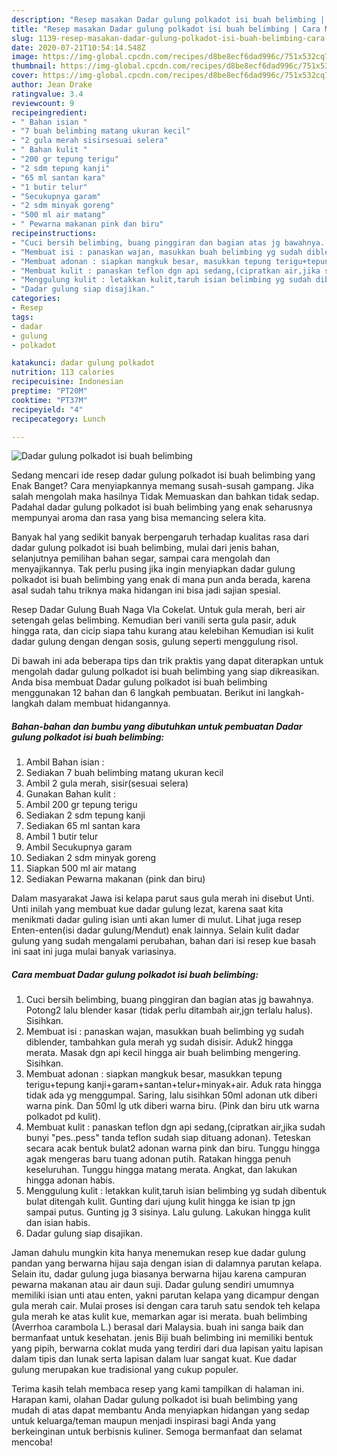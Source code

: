 ```yaml
---
description: "Resep masakan Dadar gulung polkadot isi buah belimbing | Cara Membuat Dadar gulung polkadot isi buah belimbing Yang Mudah Dan Praktis"
title: "Resep masakan Dadar gulung polkadot isi buah belimbing | Cara Membuat Dadar gulung polkadot isi buah belimbing Yang Mudah Dan Praktis"
slug: 1139-resep-masakan-dadar-gulung-polkadot-isi-buah-belimbing-cara-membuat-dadar-gulung-polkadot-isi-buah-belimbing-yang-mudah-dan-praktis
date: 2020-07-21T10:54:14.548Z
image: https://img-global.cpcdn.com/recipes/d8be8ecf6dad996c/751x532cq70/dadar-gulung-polkadot-isi-buah-belimbing-foto-resep-utama.jpg
thumbnail: https://img-global.cpcdn.com/recipes/d8be8ecf6dad996c/751x532cq70/dadar-gulung-polkadot-isi-buah-belimbing-foto-resep-utama.jpg
cover: https://img-global.cpcdn.com/recipes/d8be8ecf6dad996c/751x532cq70/dadar-gulung-polkadot-isi-buah-belimbing-foto-resep-utama.jpg
author: Jean Drake
ratingvalue: 3.4
reviewcount: 9
recipeingredient:
- " Bahan isian "
- "7 buah belimbing matang ukuran kecil"
- "2 gula merah sisirsesuai selera"
- " Bahan kulit "
- "200 gr tepung terigu"
- "2 sdm tepung kanji"
- "65 ml santan kara"
- "1 butir telur"
- "Secukupnya garam"
- "2 sdm minyak goreng"
- "500 ml air matang"
- " Pewarna makanan pink dan biru"
recipeinstructions:
- "Cuci bersih belimbing, buang pinggiran dan bagian atas jg bawahnya. Potong2 lalu blender kasar (tidak perlu ditambah air,jgn terlalu halus). Sisihkan."
- "Membuat isi : panaskan wajan, masukkan buah belimbing yg sudah diblender, tambahkan gula merah yg sudah disisir. Aduk2 hingga merata. Masak dgn api kecil hingga air buah belimbing mengering. Sisihkan."
- "Membuat adonan : siapkan mangkuk besar, masukkan tepung terigu+tepung kanji+garam+santan+telur+minyak+air. Aduk rata hingga tidak ada yg menggumpal. Saring, lalu sisihkan 50ml adonan utk diberi warna pink. Dan 50ml lg utk diberi warna biru. (Pink dan biru utk warna polkadot pd kulit)."
- "Membuat kulit : panaskan teflon dgn api sedang,(cipratkan air,jika sudah bunyi &#34;pes..pess&#34; tanda teflon sudah siap dituang adonan). Teteskan secara acak bentuk bulat2 adonan warna pink dan biru. Tunggu hingga agak mengeras baru tuang adonan putih. Ratakan hingga penuh keseluruhan. Tunggu hingga matang merata. Angkat, dan lakukan hingga adonan habis."
- "Menggulung kulit : letakkan kulit,taruh isian belimbing yg sudah dibentuk bulat ditengah kulit. Gunting dari ujung kulit hingga ke isian tp jgn sampai putus. Gunting jg 3 sisinya. Lalu gulung. Lakukan hingga kulit dan isian habis."
- "Dadar gulung siap disajikan."
categories:
- Resep
tags:
- dadar
- gulung
- polkadot

katakunci: dadar gulung polkadot 
nutrition: 113 calories
recipecuisine: Indonesian
preptime: "PT20M"
cooktime: "PT37M"
recipeyield: "4"
recipecategory: Lunch

---
```



![Dadar gulung polkadot isi buah belimbing](https://img-global.cpcdn.com/recipes/d8be8ecf6dad996c/751x532cq70/dadar-gulung-polkadot-isi-buah-belimbing-foto-resep-utama.jpg)

Sedang mencari ide resep dadar gulung polkadot isi buah belimbing yang Enak Banget? Cara menyiapkannya memang susah-susah gampang. Jika salah mengolah maka hasilnya Tidak Memuaskan dan bahkan tidak sedap. Padahal dadar gulung polkadot isi buah belimbing yang enak seharusnya mempunyai aroma dan rasa yang bisa memancing selera kita.

Banyak hal yang sedikit banyak berpengaruh terhadap kualitas rasa dari dadar gulung polkadot isi buah belimbing, mulai dari jenis bahan, selanjutnya pemilihan bahan segar, sampai cara mengolah dan menyajikannya. Tak perlu pusing jika ingin menyiapkan dadar gulung polkadot isi buah belimbing yang enak di mana pun anda berada, karena asal sudah tahu triknya maka hidangan ini bisa jadi sajian spesial.

Resep Dadar Gulung Buah Naga Vla Cokelat. Untuk gula merah, beri air setengah gelas belimbing. Kemudian beri vanili serta gula pasir, aduk hingga rata, dan cicip siapa tahu kurang atau kelebihan Kemudian isi kulit dadar gulung dengan dengan sosis, gulung seperti menggulung risol.


Di bawah ini ada beberapa tips dan trik praktis yang dapat diterapkan untuk mengolah dadar gulung polkadot isi buah belimbing yang siap dikreasikan. Anda bisa membuat Dadar gulung polkadot isi buah belimbing menggunakan 12 bahan dan 6 langkah pembuatan. Berikut ini langkah-langkah dalam membuat hidangannya.

<!--inarticleads1-->

##### Bahan-bahan dan bumbu yang dibutuhkan untuk pembuatan Dadar gulung polkadot isi buah belimbing:

1. Ambil  Bahan isian :
1. Sediakan 7 buah belimbing matang ukuran kecil
1. Ambil 2 gula merah, sisir(sesuai selera)
1. Gunakan  Bahan kulit :
1. Ambil 200 gr tepung terigu
1. Sediakan 2 sdm tepung kanji
1. Sediakan 65 ml santan kara
1. Ambil 1 butir telur
1. Ambil Secukupnya garam
1. Sediakan 2 sdm minyak goreng
1. Siapkan 500 ml air matang
1. Sediakan  Pewarna makanan (pink dan biru)


Dalam masyarakat Jawa isi kelapa parut saus gula merah ini disebut Unti. Unti inilah yang membuat kue dadar gulung lezat, karena saat kita menikmati dadar guling isian unti akan lumer di mulut. Lihat juga resep Enten-enten(isi dadar gulung/Mendut) enak lainnya. Selain kulit dadar gulung yang sudah mengalami perubahan, bahan dari isi resep kue basah ini saat ini juga mulai banyak variasinya. 

<!--inarticleads2-->

##### Cara membuat Dadar gulung polkadot isi buah belimbing:

1. Cuci bersih belimbing, buang pinggiran dan bagian atas jg bawahnya. Potong2 lalu blender kasar (tidak perlu ditambah air,jgn terlalu halus). Sisihkan.
1. Membuat isi : panaskan wajan, masukkan buah belimbing yg sudah diblender, tambahkan gula merah yg sudah disisir. Aduk2 hingga merata. Masak dgn api kecil hingga air buah belimbing mengering. Sisihkan.
1. Membuat adonan : siapkan mangkuk besar, masukkan tepung terigu+tepung kanji+garam+santan+telur+minyak+air. Aduk rata hingga tidak ada yg menggumpal. Saring, lalu sisihkan 50ml adonan utk diberi warna pink. Dan 50ml lg utk diberi warna biru. (Pink dan biru utk warna polkadot pd kulit).
1. Membuat kulit : panaskan teflon dgn api sedang,(cipratkan air,jika sudah bunyi &#34;pes..pess&#34; tanda teflon sudah siap dituang adonan). Teteskan secara acak bentuk bulat2 adonan warna pink dan biru. Tunggu hingga agak mengeras baru tuang adonan putih. Ratakan hingga penuh keseluruhan. Tunggu hingga matang merata. Angkat, dan lakukan hingga adonan habis.
1. Menggulung kulit : letakkan kulit,taruh isian belimbing yg sudah dibentuk bulat ditengah kulit. Gunting dari ujung kulit hingga ke isian tp jgn sampai putus. Gunting jg 3 sisinya. Lalu gulung. Lakukan hingga kulit dan isian habis.
1. Dadar gulung siap disajikan.


Jaman dahulu mungkin kita hanya menemukan resep kue dadar gulung pandan yang berwarna hijau saja dengan isian di dalamnya parutan kelapa. Selain itu, dadar gulung juga biasanya berwarna hijau karena campuran pewarna makanan atau air daun suji. Dadar gulung sendiri umumnya memiliki isian unti atau enten, yakni parutan kelapa yang dicampur dengan gula merah cair. Mulai proses isi dengan cara taruh satu sendok teh kelapa gula merah ke atas kulit kue, memarkan agar isi merata. buah belimbing (Averrhoa carambola L.) berasal dari Malaysia. buah ini sanga baik dan bermanfaat untuk kesehatan. jenis Biji buah belimbing ini memiliki bentuk yang pipih, berwarna coklat muda yang terdiri dari dua lapisan yaitu lapisan dalam tipis dan lunak serta lapisan dalam luar sangat kuat. Kue dadar gulung merupakan kue tradisional yang cukup populer. 

Terima kasih telah membaca resep yang kami tampilkan di halaman ini. Harapan kami, olahan Dadar gulung polkadot isi buah belimbing yang mudah di atas dapat membantu Anda menyiapkan hidangan yang sedap untuk keluarga/teman maupun menjadi inspirasi bagi Anda yang berkeinginan untuk berbisnis kuliner. Semoga bermanfaat dan selamat mencoba!
